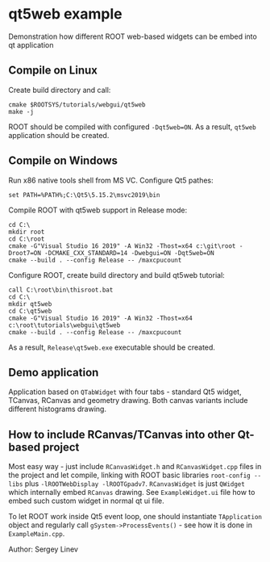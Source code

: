 # qt5web example

Demonstration how different ROOT web-based widgets can be embed into qt application

## Compile on Linux

Create build directory and call:

    cmake $ROOTSYS/tutorials/webgui/qt5web
    make -j

ROOT should be compiled with configured `-Dqt5web=ON`.
As a result, `qt5web` application should be created.


## Compile on Windows

Run x86 native tools shell from MS VC.  Configure Qt5 pathes:

    set PATH=%PATH%;C:\Qt5\5.15.2\msvc2019\bin

Compile ROOT with qt5web support in Release mode:

    cd C:\
    mkdir root
    cd C:\root
    cmake -G"Visual Studio 16 2019" -A Win32 -Thost=x64 c:\git\root -Droot7=ON -DCMAKE_CXX_STANDARD=14 -Dwebgui=ON -Dqt5web=ON
    cmake --build . --config Release -- /maxcpucount

Configure ROOT, create build directory and build qt5web tutorial:

    call C:\root\bin\thisroot.bat
    cd C:\
    mkdir qt5web
    cd C:\qt5web
    cmake -G"Visual Studio 16 2019" -A Win32 -Thost=x64 c:\root\tutorials\webgui\qt5web
    cmake --build . --config Release -- /maxcpucount

As a result, `Release\qt5web.exe` executable should be created.


## Demo application

Application based on `QTabWidget` with four tabs - standard Qt5 widget,
TCanvas, RCanvas and geometry drawing. Both canvas variants include different histograms drawing.


## How to include RCanvas/TCanvas into other Qt-based project

Most easy way - just include `RCanvasWidget.h` and `RCanvasWidget.cpp` files
in the project and let compile, linking with ROOT basic libraries `root-config --libs` plus `-lROOTWebDisplay -lROOTGpadv7`.
`RCanvasWidget` is just `QWidget` which internally embed `RCanvas` drawing.
See `ExampleWidget.ui` file how to embed such custom widget in normal qt ui file.

To let ROOT work inside Qt5 event loop, one should instantiate `TApplication` object and
regularly call `gSystem->ProcessEvents()` - see how it is done in `ExampleMain.cpp`.

Author: Sergey Linev
